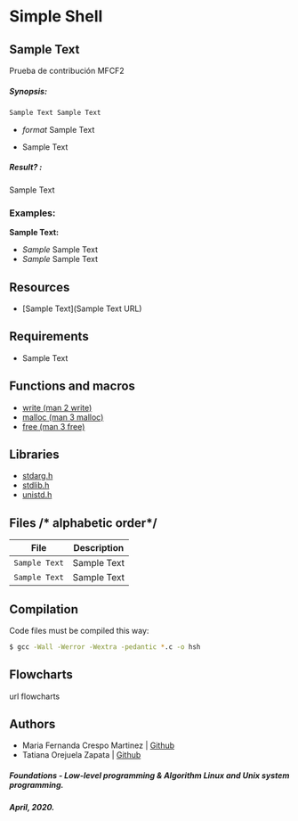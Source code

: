 # Simple Shell
##  Sample Text

Prueba de contribución MFCF2

##### Synopsis:
```bash
Sample Text Sample Text
```
* *format* Sample Text

* Sample Text

##### Result? :
Sample Text

### Examples:
**Sample Text:**
* *Sample*   Sample Text
* *Sample*   Sample Text

## Resources

* [Sample Text](Sample Text URL)

## Requirements

* Sample Text

## Functions and macros

* [write (man 2 write)](https://linux.die.net/man/2/write)
* [malloc (man 3 malloc)](https://linux.die.net/man/3/malloc)
* [free (man 3 free)](https://linux.die.net/man/3/free)

## Libraries

* [stdarg.h](https://en.wikipedia.org/wiki/Stdarg.h)
* [stdlib.h](https://es.wikipedia.org/wiki/Stdlib.h)
* [unistd.h](https://en.wikipedia.org/wiki/Unistd.h)

## Files /* alphabetic order*/
| File  | Description |
| :---: | :---:  |
| `Sample Text` | Sample Text |
| `Sample Text` | Sample Text |


## Compilation
Code files must be compiled this way:
```bash
$ gcc -Wall -Werror -Wextra -pedantic *.c -o hsh
```
## Flowcharts
url flowcharts

## Authors
* Maria Fernanda Crespo Martinez | [Github](https://github.com/mfcrespo)
* Tatiana Orejuela Zapata | [Github](https://github.com/tatsOre)

##### Foundations - Low-level programming & Algorithm  Linux and Unix system programming.
#####  April, 2020.

